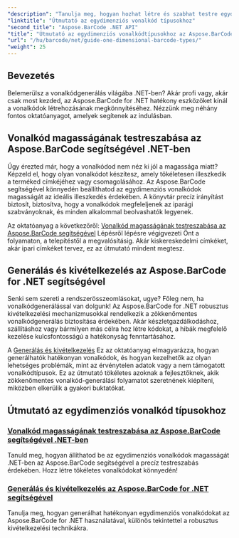 ```yaml
---
"description": "Tanulja meg, hogyan hozhat létre és szabhat testre egydimenziós vonalkódokat .NET-ben az Aspose.BarCode használatával, robusztus kivételkezelési technikákkal."
"linktitle": "Útmutató az egydimenziós vonalkód típusokhoz"
"second_title": "Aspose.BarCode .NET API"
"title": "Útmutató az egydimenziós vonalkódtípusokhoz az Aspose.BarCode-ban"
"url": "/hu/barcode/net/guide-one-dimensional-barcode-types/"
"weight": 25
---
```


## Bevezetés

Belemerülsz a vonalkódgenerálás világába .NET-ben? Akár profi vagy, akár csak most kezded, az Aspose.BarCode for .NET hatékony eszközöket kínál a vonalkódok létrehozásának megkönnyítéséhez. Nézzünk meg néhány fontos oktatóanyagot, amelyek segítenek az indulásban.

## Vonalkód magasságának testreszabása az Aspose.BarCode segítségével .NET-ben  

Úgy érezted már, hogy a vonalkódod nem néz ki jól a magassága miatt? Képzeld el, hogy olyan vonalkódot készítesz, amely tökéletesen illeszkedik a terméked címkéjéhez vagy csomagolásához. Az Aspose.BarCode segítségével könnyedén beállíthatod az egydimenziós vonalkódok magasságát az ideális illeszkedés érdekében. A könyvtár precíz irányítást biztosít, biztosítva, hogy a vonalkódok megfeleljenek az iparági szabványoknak, és minden alkalommal beolvashatók legyenek.  

Az oktatóanyag a következőről: [Vonalkód magasságának testreszabása az Aspose.BarCode segítségével](./customizing-barcode-height/) Lépésről lépésre végigvezeti Önt a folyamaton, a telepítéstől a megvalósításig. Akár kiskereskedelmi címkéket, akár ipari címkéket tervez, ez az útmutató mindent megtesz.  

## Generálás és kivételkezelés az Aspose.BarCode for .NET segítségével  

Senki sem szereti a rendszerösszeomlásokat, ugye? Főleg nem, ha vonalkódgenerálással van dolgunk! Az Aspose.BarCode for .NET robusztus kivételkezelési mechanizmusokkal rendelkezik a zökkenőmentes vonalkódgenerálás biztosítása érdekében. Akár készletgazdálkodáshoz, szállításhoz vagy bármilyen más célra hoz létre kódokat, a hibák megfelelő kezelése kulcsfontosságú a hatékonyság fenntartásához.  

A [Generálás és kivételkezelés](./generation-and-exception-handling/) Ez az oktatóanyag elmagyarázza, hogyan generálhatók hatékonyan vonalkódok, és hogyan kezelhetők az olyan lehetséges problémák, mint az érvénytelen adatok vagy a nem támogatott vonalkódtípusok. Ez az útmutató tökéletes azoknak a fejlesztőknek, akik zökkenőmentes vonalkód-generálási folyamatot szeretnének kiépíteni, miközben elkerülik a gyakori buktatókat.  

## Útmutató az egydimenziós vonalkód típusokhoz
### [Vonalkód magasságának testreszabása az Aspose.BarCode segítségével .NET-ben](./customizing-barcode-height/)
Tanuld meg, hogyan állíthatod be az egydimenziós vonalkódok magasságát .NET-ben az Aspose.BarCode segítségével a precíz testreszabás érdekében. Hozz létre tökéletes vonalkódokat könnyedén!
### [Generálás és kivételkezelés az Aspose.BarCode for .NET segítségével](./generation-and-exception-handling/)
Tanulja meg, hogyan generálhat hatékonyan egydimenziós vonalkódokat az Aspose.BarCode for .NET használatával, különös tekintettel a robusztus kivételkezelési technikákra.